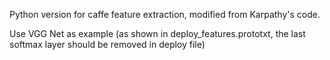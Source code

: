 Python version for caffe feature extraction, modified from Karpathy's code.

Use VGG Net as example (as shown in deploy_features.prototxt, the last softmax layer should be removed in deploy file)

